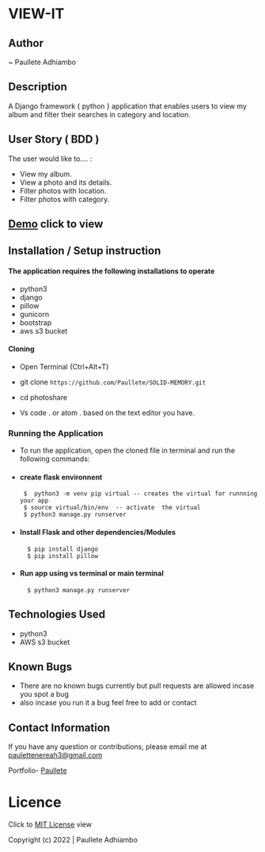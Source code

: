# VIEW-IT

## Author

~ Paullete Adhiambo
## Description

A Django framework { python } application that enables users to view my album and filter their searches in category and location.

## User Story ( BDD ) 
The user would like to.... :
+  View my album.
+  View a photo and its details.
+  Filter photos with location.
+  Filter photos with category.

## [Demo](https://pote-album.herokuapp.com/) click to view

  <!-- The app looks like this: 
  ![Image](./app/static/profile_pics/Screenshot%20from%202022-05-15%2011-10-17.png) -->


## Installation / Setup instruction

#### The application requires the following installations to operate 
* python3
* django
* pillow
* gunicorn
* bootstrap
* aws s3 bucket

#### Cloning

* Open Terminal {Ctrl+Alt+T}

* git clone ``https://github.com/Paullete/SOLID-MEMORY.git``



* cd photoshare

* Vs code . or atom . based on the text editor you have.

### Running the Application
* To run the application, open the cloned file in terminal and run the following commands:
 * #### create flask environnent
        $  python3 -m venv pip virtual -- creates the virtual for runnning your app      
        $ source virtual/bin/env  -- activate  the virtual
        $ python3 manage.py runserver
        
* #### Install Flask and other dependencies/Modules
        $ pip install django
        $ pip install pillow
        
* #### Run app using vs terminal or main terminal
        $ python3 manage.py runserver



## Technologies Used

* python3
* AWS s3 bucket


## Known Bugs
* There are no known bugs currently but pull requests are allowed incase you spot a bug
* also incase you run it a bug feel free to add or contact

## Contact Information 

If you have any question or contributions, please email me at [paulettenereah3@gmail.com](paulettenereah3@gmail.com)




Portfolio- [Paullete](https://Paullete.github.io/my_portfolio/)
# Licence

Click to  [MIT License](Licence) view

 Copyright (c) 2022 | Paullete Adhiambo

